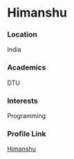 # Himanshu

### Location

India

### Academics

DTU

### Interests

Programming

### Profile Link

[Himanshu](https://github.com/him2016)
